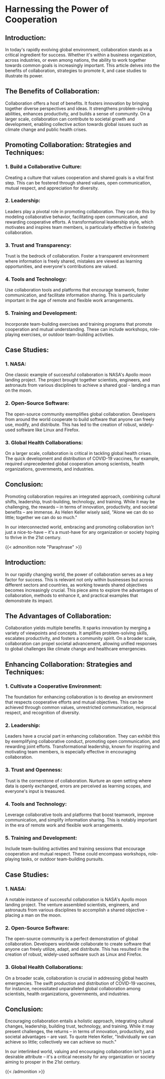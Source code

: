 # Harnessing the Power of Cooperation


## Introduction:
In today's rapidly evolving global environment, collaboration stands as a critical ingredient for success. Whether it's within a business organization, across industries, or even among nations, the ability to work together towards common goals is increasingly important. This article delves into the benefits of collaboration, strategies to promote it, and case studies to illustrate its power.

## The Benefits of Collaboration:
Collaboration offers a host of benefits. It fosters innovation by bringing together diverse perspectives and ideas. It strengthens problem-solving abilities, enhances productivity, and builds a sense of community. On a larger scale, collaboration can contribute to societal growth and development, enabling collective action towards global issues such as climate change and public health crises.

## Promoting Collaboration: Strategies and Techniques:
### 1. Build a Collaborative Culture: 
Creating a culture that values cooperation and shared goals is a vital first step. This can be fostered through shared values, open communication, mutual respect, and appreciation for diversity. 

### 2. Leadership:
Leaders play a pivotal role in promoting collaboration. They can do this by modeling collaborative behavior, facilitating open communication, and rewarding cooperative efforts. A transformational leadership style, which motivates and inspires team members, is particularly effective in fostering collaboration.

### 3. Trust and Transparency:
Trust is the bedrock of collaboration. Foster a transparent environment where information is freely shared, mistakes are viewed as learning opportunities, and everyone's contributions are valued. 

### 4. Tools and Technology:
Use collaboration tools and platforms that encourage teamwork, foster communication, and facilitate information sharing. This is particularly important in the age of remote and flexible work arrangements.

### 5. Training and Development:
Incorporate team-building exercises and training programs that promote cooperation and mutual understanding. These can include workshops, role-playing exercises, or outdoor team-building activities.

## Case Studies:

### 1. NASA:
One classic example of successful collaboration is NASA's Apollo moon landing project. The project brought together scientists, engineers, and astronauts from various disciplines to achieve a shared goal - landing a man on the moon.

### 2. Open-Source Software:
The open-source community exemplifies global collaboration. Developers from around the world cooperate to build software that anyone can freely use, modify, and distribute. This has led to the creation of robust, widely-used software like Linux and Firefox.

### 3. Global Health Collaborations:
On a larger scale, collaboration is critical in tackling global health crises. The quick development and distribution of COVID-19 vaccines, for example, required unprecedented global cooperation among scientists, health organizations, governments, and industries.

## Conclusion:
Promoting collaboration requires an integrated approach, combining cultural shifts, leadership, trust-building, technology, and training. While it may be challenging, the rewards – in terms of innovation, productivity, and societal benefits – are immense. As Helen Keller wisely said, "Alone we can do so little; together we can do so much." 

In our interconnected world, embracing and promoting collaboration isn't just a nice-to-have – it's a must-have for any organization or society hoping to thrive in the 21st century.

{{< admonition note "Paraphrase" >}}
## Introduction:
In our rapidly changing world, the power of collaboration serves as a key factor for success. This is relevant not only within businesses but across different sectors and countries, as working towards shared objectives becomes increasingly crucial. This piece aims to explore the advantages of collaboration, methods to enhance it, and practical examples that demonstrate its impact.

## The Advantages of Collaboration:
Collaboration yields multiple benefits. It sparks innovation by merging a variety of viewpoints and concepts. It amplifies problem-solving skills, escalates productivity, and fosters a community spirit. On a broader scale, collaboration can propel societal advancement, allowing unified responses to global challenges like climate change and healthcare emergencies.

## Enhancing Collaboration: Strategies and Techniques:
### 1. Cultivate a Cooperative Environment: 
The foundation for enhancing collaboration is to develop an environment that respects cooperative efforts and mutual objectives. This can be achieved through common values, unrestricted communication, reciprocal respect, and recognition of diversity.

### 2. Leadership:
Leaders have a crucial part in enhancing collaboration. They can exhibit this by exemplifying collaborative conduct, promoting open communication, and rewarding joint efforts. Transformational leadership, known for inspiring and motivating team members, is especially effective in encouraging collaboration.

### 3. Trust and Openness:
Trust is the cornerstone of collaboration. Nurture an open setting where data is openly exchanged, errors are perceived as learning scopes, and everyone's input is treasured.

### 4. Tools and Technology:
Leverage collaborative tools and platforms that boost teamwork, improve communication, and simplify information sharing. This is notably important in the era of remote work and flexible work arrangements.

### 5. Training and Development:
Include team-building activities and training sessions that encourage cooperation and mutual respect. These could encompass workshops, role-playing tasks, or outdoor team-building pursuits.

## Case Studies:

### 1. NASA:
A notable instance of successful collaboration is NASA's Apollo moon landing project. The venture assembled scientists, engineers, and astronauts from various disciplines to accomplish a shared objective - placing a man on the moon.

### 2. Open-Source Software:
The open-source community is a perfect demonstration of global collaboration. Developers worldwide collaborate to create software that anyone can freely utilize, adapt, and distribute. This has resulted in the creation of robust, widely-used software such as Linux and Firefox.

### 3. Global Health Collaborations:
On a broader scale, collaboration is crucial in addressing global health emergencies. The swift production and distribution of COVID-19 vaccines, for instance, necessitated unparalleled global collaboration among scientists, health organizations, governments, and industries.

## Conclusion:
Encouraging collaboration entails a holistic approach, integrating cultural changes, leadership, building trust, technology, and training. While it may present challenges, the returns – in terms of innovation, productivity, and societal advantages – are vast. To quote Helen Keller, "Individually we can achieve so little; collectively we can achieve so much."

In our interlinked world, valuing and encouraging collaboration isn't just a desirable attribute – it's a critical necessity for any organization or society aiming to prosper in the 21st century.

{{< /admonition >}}
